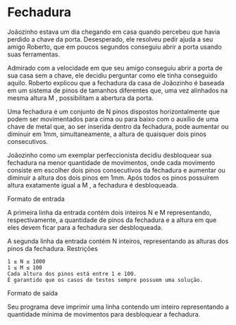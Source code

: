 # Fechadura
Joãozinho estava um dia chegando em casa quando percebeu que havia perdido a chave da porta. Desesperado, ele resolveu pedir ajuda a seu amigo Roberto, que em poucos segundos conseguiu abrir a porta usando suas ferramentas.

Admirado com a velocidade em que seu amigo conseguiu abrir a porta de sua casa sem a chave, ele decidiu perguntar como ele tinha conseguido aquilo. Roberto explicou que a fechadura da casa de Joãozinho é baseada em um sistema de pinos de tamanhos diferentes que, uma vez alinhados na mesma altura M , possibilitam a abertura da porta.

Uma fechadura é um conjunto de N pinos dispostos horizontalmente que podem ser movimentados para cima ou para baixo com o auxílio de uma chave de metal que, ao ser inserida dentro da fechadura, pode aumentar ou diminuir em 1mm, simultaneamente, a altura de quaisquer dois pinos consecutivos.

Joãozinho como um exemplar perfeccionista decidiu desbloquear sua fechadura na menor quantidade de movimentos, onde cada movimento consiste em escolher dois pinos consecutivos da fechadura e aumentar ou diminuir a altura dos dois pinos em 1mm. Após todos os pinos possuírem altura exatamente igual a M , a fechadura é desbloqueada.

Formato de entrada

A primeira linha da entrada contém dois inteiros N e M representando, respectivamente, a quantidade de pinos da fechadura e a altura em que eles devem ficar para a fechadura ser desbloqueada.

A segunda linha da entrada contém N inteiros, representando as alturas dos pinos da fechadura.
Restrições

    1 ≤ N ≤ 1000
    1 ≤ M ≤ 100
    Cada altura dos pinos está entre 1 e 100.
    É garantido que os casos de testes sempre possuem uma solução.

Formato de saída

Seu programa deve imprimir uma linha contendo um inteiro representando a quantidade mínima de movimentos para desbloquear a fechadura.
